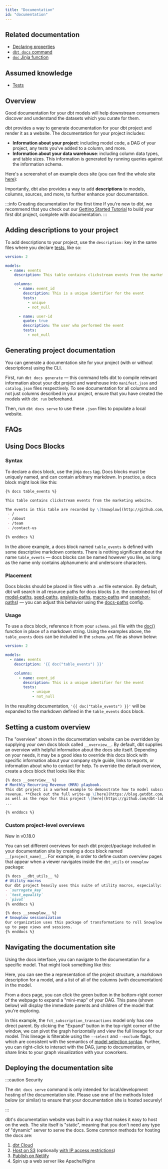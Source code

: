 ```yaml
---
title: "Documentation"
id: "documentation"
---
```


## Related documentation
* [Declaring properties](configs-and-properties)
* [`dbt docs` command](cmd-docs)
* [`doc` Jinja function](dbt-jinja-functions/doc)

## Assumed knowledge
* [Tests](building-a-dbt-project/tests)

## Overview

Good documentation for your dbt models will help downstream consumers discover and understand the datasets which you curate for them.

dbt provides a way to generate documentation for your dbt project and render it as a website. The documentation for your project includes:
* **Information about your project**: including model code, a DAG of your project, any tests you've added to a column, and more.
* **Information about your data warehouse**: including column data types, and table sizes. This information is generated by running queries against the information schema.


Here's a screenshot of an example docs site (you can find the whole site [here](https://www.getdbt.com/mrr-playbook/#!/overview)):

<Lightbox src="/img/docs/building-a-dbt-project/dbt-docs-screenshot.png" title="Auto-generated dbt documentation website"/>

Importantly, dbt also provides a way to add **descriptions** to models, columns, sources, and more, to further enhance your documentation.

:::info Creating documentation for the first time
If you're new to dbt, we recommend that you check out our [Getting Started Tutorial](setting-up) to build your first dbt project, complete with documentation.
:::

## Adding descriptions to your project
To add descriptions to your project, use the `description:` key in the same files where you declare [tests](building-a-dbt-project/tests), like so:

<File name='models/<filename>.yml'>

```yaml
version: 2

models:
  - name: events
    description: This table contains clickstream events from the marketing website

    columns:
      - name: event_id
        description: This is a unique identifier for the event
        tests:
          - unique
          - not_null

      - name: user-id
        quote: true
        description: The user who performed the event
        tests:
          - not_null

```

</File>


## Generating project documentation
You can generate a documentation site for your project (with or without descriptions) using the CLI.

First, run `dbt docs generate` — this command tells dbt to compile relevant information about your dbt project and warehouse into `manifest.json` and `catalog.json` files respectively. To see documentation for all columns and not just columns described in your project, ensure that you have created the models with `dbt run` beforehand.

Then, run `dbt docs serve` to use these `.json` files to populate a local website.

## FAQs
<FAQ src="example-projects" alt_header="Are there any example dbt documentation sites?"/>
<FAQ src="document-all-columns" />
<FAQ src="long-descriptions" />
<FAQ src="sharing-documentation" />
<FAQ src="document-other-resources" />
<FAQ src="docs-for-multiple-projects" />


## Using Docs Blocks
### Syntax
To declare a docs block, use the jinja `docs` tag. Docs blocks must be uniquely named, and can contain arbitrary markdown. In practice, a docs block might look like this:

<File name='events.md'>

```markdown
{% docs table_events %}

This table contains clickstream events from the marketing website.

The events in this table are recorded by \[Snowplow](http://github.com/snowplow/snowplow) and piped into the warehouse on an hourly basis. The following pages of the marketing site are tracked:
 - /
 - /about
 - /team
 - /contact-us

{% enddocs %}
```

</File>

In the above example, a docs block named `table_events` is defined with some descriptive markdown contents. There is nothing significant about the name `table_events` — docs blocks can be named however you like, as long as the name only contains alphanumeric and underscore characters.

### Placement
Docs blocks should be placed in files with a `.md` file extension. By default, dbt will search in all resource paths for docs blocks (i.e. the combined list of [model-paths](model-paths), [seed-paths](seed-paths), [analysis-paths](analysis-paths), [macro-paths](macro-paths) and [snapshot-paths](snapshot-paths)) — you can adjust this behavior using the [docs-paths](docs-paths) config.


### Usage
To use a docs block, reference it from your `schema.yml` file with the [doc()](doc) function in place of a markdown string. Using the examples above, the `table_events` docs can be included in the `schema.yml` file as shown below:

<File name='schema.yml'>

```yaml
version: 2

models:
  - name: events
    description: '{{ doc("table_events") }}'

    columns:
      - name: event_id
        description: This is a unique identifier for the event
        tests:
            - unique
            - not_null
```

</File>

In the resulting documentation, `'{{ doc("table_events") }}'` will be expanded to the markdown defined in the `table_events` docs block.

## Setting a custom overview

The "overview" shown in the documentation website can be overridden by supplying your own docs block called `__overview__`. By default, dbt supplies an overview with helpful information about the docs site itself. Depending on your needs, it may be a good idea to override this docs block with specific information about your company style guide, links to reports, or information about who to contact for help. To override the default overview, create a docs block that looks like this:

<File name='models/overview.md'>

```markdown
{% docs __overview__ %}
# Monthly Recurring Revenue (MRR) playbook.
This dbt project is a worked example to demonstrate how to model subscription
revenue. **Check out the full write-up \[here](https://blog.getdbt.com/modeling-subscription-revenue/),
as well as the repo for this project \[here](https://github.com/dbt-labs/mrr-playbook/).**
...

{% enddocs %}
```

</File>

### Custom project-level overviews
<Changelog>New in v0.18.0</Changelog>

You can set different overviews for each dbt project/package included in your documentation site
by creating a docs block named `__[project_name]__`. For example, in order to define
custom overview pages that appear when a viewer navigates inside the `dbt_utils` or `snowplow` package:

<File name='models/overview.md'>

```markdown
{% docs __dbt_utils__ %}
# Utility macros
Our dbt project heavily uses this suite of utility macros, especially:
- `surrogate_key`
- `test_equality`
- `pivot`
{% enddocs %}

{% docs __snowplow__ %}
# Snowplow sessionization
Our organization uses this package of transformations to roll Snowplow events
up to page views and sessions.
{% enddocs %}
```

</File>

## Navigating the documentation site
Using the docs interface, you can navigate to the documentation for a specific model. That might look something like this:

<Lightbox src="/img/docs/building-a-dbt-project/testing-and-documentation/f2221dc-Screen_Shot_2018-08-14_at_6.29.55_PM.png" title="Auto-generated documentation for a dbt model"/>

Here, you can see the a representation of the project structure, a markdown description for a model, and a list of all of the columns (with documentation) in the model.

From a docs page, you can click the green button in the bottom-right corner of the webpage to expand a "mini-map" of your DAG. This pane (shown below) will display the immediate parents and children of the model that you're exploring.

<Lightbox src="/img/docs/building-a-dbt-project/testing-and-documentation/ec77c45-Screen_Shot_2018-08-14_at_6.31.56_PM.png" title="Opening the DAG mini-map"/>

In this example, the `fct_subscription_transactions` model only has one direct parent. By clicking the "Expand" button in the top-right corner of the window, we can pivot the graph horizontally and view the full lineage for our model. This lineage is filterable using the `--select` and `--exclude` flags, which are consistent with the semantics of [model selection syntax](node-selection/syntax). Further, you can right-click to interact with the DAG, jump to documentation, or share links to your graph visualization with your coworkers.

<Lightbox src="/img/docs/building-a-dbt-project/testing-and-documentation/ac97fba-Screen_Shot_2018-08-14_at_6.35.14_PM.png" title="The full lineage for a dbt model"/>

## Deploying the documentation site

:::caution Security

The `dbt docs serve` command is only intended for local/development hosting of the documentation site. Please use one of the methods listed below (or similar) to ensure that your documentation site is hosted securely!

:::

dbt's documentation website was built in a way that makes it easy to host on the web. The site itself is "static", meaning that you don't need any type of "dynamic" server to serve the docs. Some common methods for hosting the docs are:

1. [dbt Cloud](cloud-generating-documentation)
2. [Host on S3](https://docs.aws.amazon.com/AmazonS3/latest/dev/WebsiteHosting.html) (optionally [with IP access restrictions](https://docs.aws.amazon.com/AmazonS3/latest/dev/example-bucket-policies.html#example-bucket-policies-use-case-3))
3. [Publish on Netlify](https://discourse.getdbt.com/t/publishing-dbt-docs-to-netlify/121)
4. Spin up a web server like Apache/Nginx
